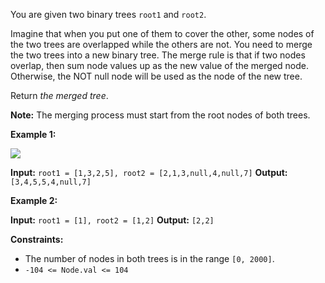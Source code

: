 You are given two binary trees `root1` and `root2`.

Imagine that when you put one of them to cover the other, some nodes of the two trees are overlapped while the others are not. You need to merge the two trees into a new binary tree. The merge rule is that if two nodes overlap, then sum node values up as the new value of the merged node. Otherwise, the NOT null node will be used as the node of the new tree.

Return _the merged tree_.

**Note:** The merging process must start from the root nodes of both trees.

**Example 1:**

![](https://assets.leetcode.com/uploads/2021/02/05/merge.jpg)

**Input:** `root1 = [1,3,2,5], root2 = [2,1,3,null,4,null,7]`
**Output:** `[3,4,5,5,4,null,7]`

**Example 2:**

**Input:** `root1 = [1], root2 = [1,2]`
**Output:** `[2,2]`

**Constraints:**

-   The number of nodes in both trees is in the range `[0, 2000]`.
-   `-104 <= Node.val <= 104`